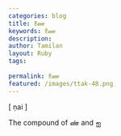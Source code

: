 ```yaml
---
categories: blog
title: ணை
keywords: ணை
description: 
author: Tamilan
layout: Ruby
tags: 
 
permalink: ணை
featured: /images/ttak-48.png
---
```

  
[ ṇai ]  
  
The compound of ண் and ஐ